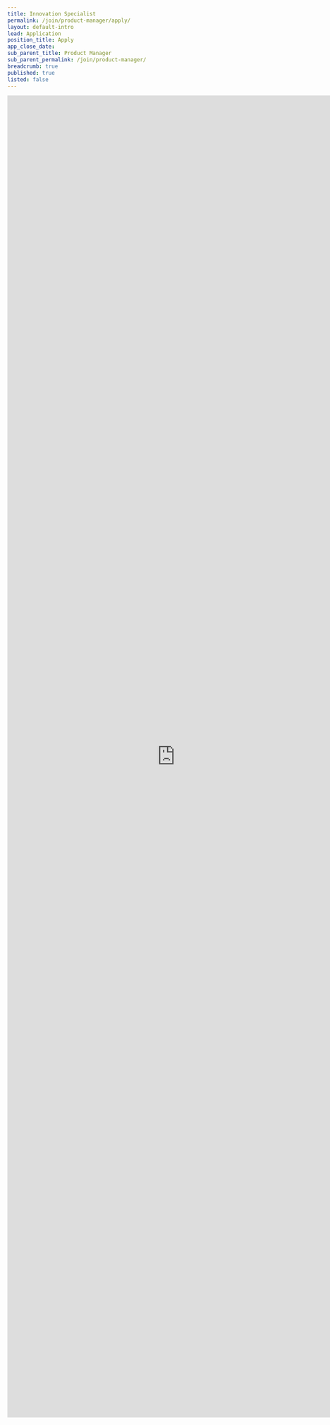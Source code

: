 ```yaml
---
title: Innovation Specialist
permalink: /join/product-manager/apply/
layout: default-intro
lead: Application
position_title: Apply
app_close_date:
sub_parent_title: Product Manager
sub_parent_permalink: /join/product-manager/
breadcrumb: true
published: true
listed: false
---
```


<iframe src="https://docs.google.com/forms/d/e/1FAIpQLSfbe4KAEqQFp07f8zfD6xWAfdFTAaZ04tpDQRJnNPeBHoW6RQ/viewform?embedded=true" width="760" height="3000" frameborder="0" marginheight="0" marginwidth="0">Loading...</iframe>
